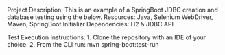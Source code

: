 Project Description:
    This is an example of a SpringBoot JDBC creation and database testing using the below.
    Resources: Java, Selenium WebDriver, Maven, SpringBoot Initializr
      Dependencies: H2 & JDBC API

Test Execution Instructions:
    1. Clone the repository with an IDE of your choice.
    2. From the CLI run: mvn spring-boot:test-run
    
